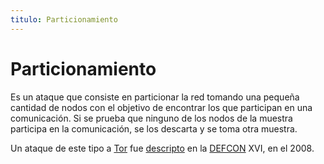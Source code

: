 ```yaml
---
titulo: Particionamiento
---
```


Particionamiento
================

Es un ataque que consiste en particionar la red tomando una pequeña cantidad de nodos con el objetivo de
encontrar los que participan en una comunicación. Si se prueba que ninguno de los nodos de la muestra
participa en la comunicación, se los descarta y se toma otra muestra.

Un ataque de este tipo a [Tor] fue [descripto] en la [DEFCON] XVI, en el 2008.

[Tor]: /sistemas/tor/
[descripto]: http://www.markmmanning.com/blog/2008/09/defcon-xvi-tor-part-ii.html
[DEFCON]: https://www.defcon.org
